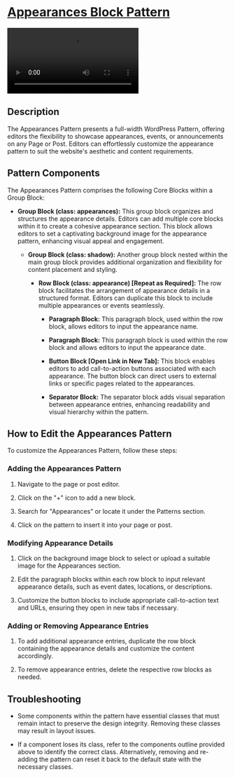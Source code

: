 # <a href="https://webdevstudios.atlassian.net/wiki/spaces/JS/pages/3408822304/Appearances+Block+Pattern" target="_blank">Appearances Block Pattern</a>

<video src="https://api.media.atlassian.com/file/cdba9f3b-006d-49d7-a435-c2eb29d0301f/artifact/video_1280.mp4/binary?client=47041bf2-0393-425f-b0fb-a51245dd80bb&collection=contentId-3408822304&max-age=2592000&token=eyJhbGciOiJIUzI1NiJ9.eyJpc3MiOiI0NzA0MWJmMi0wMzkzLTQyNWYtYjBmYi1hNTEyNDVkZDgwYmIiLCJhY2Nlc3MiOnsidXJuOmZpbGVzdG9yZTpjb2xsZWN0aW9uOmNvbnRlbnRJZC0zNDA4ODIyMzA0IjpbInJlYWQiXX0sImV4cCI6MTcxNTYyNzQ1NCwibmJmIjoxNzE1NjI0NTc0fQ.SblyxfzUApdoy-CSv4na0Wo_9U3nLO_TY5bfrspbMds" width="auto" height="auto" controls></video>

Description
-----------

The Appearances Pattern presents a full-width WordPress Pattern, offering editors the flexibility to showcase appearances, events, or announcements on any Page or Post. Editors can effortlessly customize the appearance pattern to suit the website's aesthetic and content requirements.

Pattern Components
------------------

The Appearances Pattern comprises the following Core Blocks within a Group Block:

-   **Group Block (class: appearances):** This group block organizes and structures the appearance details. Editors can add multiple core blocks within it to create a cohesive appearance section. This block allows editors to set a captivating background image for the appearance pattern, enhancing visual appeal and engagement.

    -   **Group Block (class: shadow):** Another group block nested within the main group block provides additional organization and flexibility for content placement and styling.

        -   **Row Block (class: appearance) [Repeat as Required]:** The row block facilitates the arrangement of appearance details in a structured format. Editors can duplicate this block to include multiple appearances or events seamlessly.

            -   **Paragraph Block:** This paragraph block, used within the row block, allows editors to input the appearance name.

            -   **Paragraph Block:** This paragraph block is used within the row block and allows editors to input the appearance date.

            -   **Button Block [Open Link in New Tab]:** This block enables editors to add call-to-action buttons associated with each appearance. The button block can direct users to external links or specific pages related to the appearances.

            -   **Separator Block:** The separator block adds visual separation between appearance entries, enhancing readability and visual hierarchy within the pattern.

How to Edit the Appearances Pattern
-----------------------------------

To customize the Appearances Pattern, follow these steps:

### Adding the Appearances Pattern

1.  Navigate to the page or post editor.

2.  Click on the "+" icon to add a new block.

3.  Search for "Appearances" or locate it under the Patterns section.

4.  Click on the pattern to insert it into your page or post.

### Modifying Appearance Details

1.  Click on the background image block to select or upload a suitable image for the Appearances section.

2.  Edit the paragraph blocks within each row block to input relevant appearance details, such as event dates, locations, or descriptions.

3.  Customize the button blocks to include appropriate call-to-action text and URLs, ensuring they open in new tabs if necessary.

### Adding or Removing Appearance Entries

1.  To add additional appearance entries, duplicate the row block containing the appearance details and customize the content accordingly.

2.  To remove appearance entries, delete the respective row blocks as needed.

Troubleshooting
---------------

-   Some components within the pattern have essential classes that must remain intact to preserve the design integrity. Removing these classes may result in layout issues.

-   If a component loses its class, refer to the components outline provided above to identify the correct class. Alternatively, removing and re-adding the pattern can reset it back to the default state with the necessary classes. 
